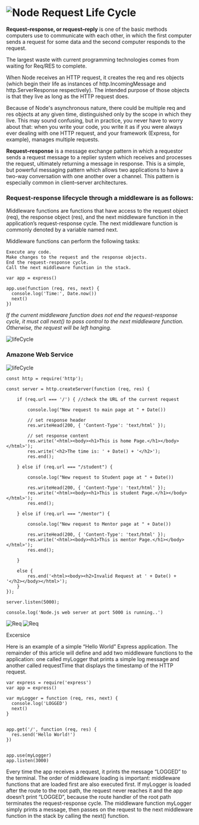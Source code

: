  #  ![Node](https://heroku-elements.s3.amazonaws.com/buttons/uploaded_logos/000/002/550/icon/nodejs.png?1476395955) Request Life Cycle

**Request–response, or request–reply** is one of the basic methods computers use to communicate with each other, in which the first computer sends a request for some data and the second computer responds to the request.

The largest waste with current programming technologies comes from waiting for Req/RES to complete. 

When Node receives an HTTP request, it creates the req and res objects (which begin their life as instances of http.IncomingMessage and http.ServerResponse respectively). The intended purpose of those objects is that they live as long as the HTTP request does.

Because of Node's asynchronous nature, there could be multiple req and res objects at any given time, distinguished only by the scope in which they live. This may sound confusing, but in practice, you never have to worry about that: when you write your code, you write it as if you were always ever dealing with one HTTP request, and your framework (Express, for example), manages multiple requests.

**Request–response** is a message exchange pattern in which a requestor sends a request message to a replier system which receives and processes the request, ultimately returning a message in response. This is a simple, but powerful messaging pattern which allows two applications to have a two-way conversation with one another over a channel. This pattern is especially common in client–server architectures.

### Request-response lifecycle through a middleware is as follows:
Middleware functions are functions that have access to the request object (req), the response object (res), and the next middleware function in the application’s request-response cycle. The next middleware function is commonly denoted by a variable named next.

Middleware functions can perform the following tasks:

    Execute any code.
    Make changes to the request and the response objects.
    End the request-response cycle.
    Call the next middleware function in the stack.
    
```    
var app = express()

app.use(function (req, res, next) {
  console.log('Time:', Date.now())
  next()
})
```


*If the current middleware function does not end the request-response cycle, it must call next() to pass control to the next middleware function. Otherwise, the request will be left hanging.*
    

![lifeCycle](https://vietcanho.files.wordpress.com/2016/06/middleware.png?w=1462)



### Amazone Web Service
![lifeCycle](https://image.slidesharecdn.com/5-160503081810/95/javascript-nodejs-development-on-amazon-web-services-33-638.jpg?cb=1462263535)





```
const http = require('http');

const server = http.createServer(function (req, res) {

    if (req.url === '/') { //check the URL of the current request

        console.log("New request to main page at " + Date())

        // set response header
        res.writeHead(200, { 'Content-Type': 'text/html' });

        // set response content    
        res.write('<html><body><h1>This is home Page.</h1></body></html>');
        res.write('<h2>The time is: ' + Date() + '</h2>');
        res.end();

    } else if (req.url === "/student") {

        console.log("New request to Student page at " + Date())

        res.writeHead(200, { 'Content-Type': 'text/html' });
        res.write('<html><body><h1>This is student Page.</h1></body></html>');
        res.end();

    } else if (req.url === "/mentor") {

        console.log("New request to Mentor page at " + Date())

        res.writeHead(200, { 'Content-Type': 'text/html' });
        res.write('<html><body><h1>This is mentor Page.</h1></body></html>');
        res.end();

    }

    else {
        res.end('<html><body><h2>Invalid Request at ' + Date() + '</h2></body></html>');
    }
});

server.listen(5000);

console.log('Node.js web server at port 5000 is running..')
```



![Req](https://www.ntu.edu.sg/home/ehchua/programming/webprogramming/images/HTTP_RequestMessageExample.png)
![Req](https://www.ntu.edu.sg/home/ehchua/programming/webprogramming/images/HTTP_ResponseMessageExample.png)

Excersice

Here is an example of a simple “Hello World” Express application. The remainder of this article will define and add two middleware functions to the application: one called myLogger that prints a simple log message and another called requestTime that displays the timestamp of the HTTP request.
```
var express = require('express')
var app = express()

var myLogger = function (req, res, next) {
  console.log('LOGGED')
  next()
}


app.get('/', function (req, res) {
  res.send('Hello World!')
})


app.use(myLogger)
app.listen(3000)
```

Every time the app receives a request, it prints the message “LOGGED” to the terminal.
The order of middleware loading is important: middleware functions that are loaded first are also executed first.
If myLogger is loaded after the route to the root path, the request never reaches it and the app doesn’t print “LOGGED”, because the route handler of the root path terminates the request-response cycle.
The middleware function myLogger simply prints a message, then passes on the request to the next middleware function in the stack by calling the next() function.




